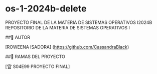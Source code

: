
# os-1-2024b-delete
PROYECTO FINAL DE LA MATERIA DE SISTEMAS OPERATIVOS I2024B
REPOSITORIO DE LA MATERIA DE SISTEMAS OPERATIVOS I

##👲 AUTOR

[ROWEENA ISADORA]
(https://github.com/CassandraBlack)

##🌿 RAMAS DEL PROYECTO


[🏆 S04E99 PROYECTO FINAL] 
